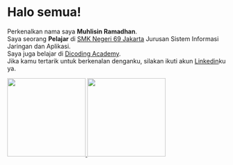 # Halo semua! 
Perkenalkan nama saya **Muhlisin Ramadhan**.\
Saya seorang **Pelajar** di [SMK Negeri 69 Jakarta](http://smkn69jakarta.sch.id/) Jurusan Sistem Informasi Jaringan dan Aplikasi.\
Saya juga belajar di [Dicoding Academy](https://www.dicoding.com/users/muhlisin_ramadhan).\
Jika kamu tertarik untuk berkenalan denganku, silakan ikuti akun [Linkedin](https://www.linkedin.com/in/muhlisinramadhan/)ku ya.
 
<p align="left">
<a href="https://github.com/gilangadhan">
  <img height="180em" src="https://github-readme-stats-eight-theta.vercel.app/api?username=muhlisinrdhn&show_icons=true&theme=algolia&include_all_commits=true&count_private=true"/>
  <img height="180em" src="https://github-readme-stats-eight-theta.vercel.app/api/top-langs/?username=muhlisinrdhn&layout=compact&langs_count=8&theme=algolia"/>
</a>
</p>
